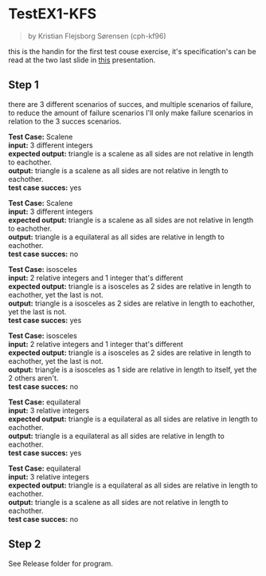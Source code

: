 # TestEX1-KFS
>by Kristian Flejsborg Sørensen (cph-kf96)

this is the handin for the first test couse exercise, it's specification's can be read at the two last slide in [this](https://github.com/datsoftlyngby/soft2018spring-test-teaching-material/blob/master/slides/IntroductionTest.pdf) presentation.

## Step 1

there are 3 different scenarios of succes, and multiple scenarios of failure, to reduce the amount of failure scenarios I'll only make failure scenarios in relation to the 3 succes scenarios.

**Test Case:** Scalene   
**input:** 3 different integers   
**expected output:** triangle is a scalene as all sides are not relative in length to eachother.   
**output:** triangle is a scalene as all sides are not relative in length to eachother.   
**test case succes:** yes   

**Test Case:** Scalene   
**input:** 3 different integers   
**expected output:** triangle is a scalene as all sides are not relative in length to eachother.   
**output:** triangle is a equilateral as all sides are relative in length to eachother.   
**test case succes:** no   

**Test Case:** isosceles   
**input:** 2 relative integers and 1 integer that's different   
**expected output:** triangle is a isosceles as 2 sides are relative in length to eachother, yet the last is not.   
**output:** triangle is a isosceles as 2 sides are relative in length to eachother, yet the last is not.   
**test case succes:** yes   

**Test Case:** isosceles   
**input:** 2 relative integers and 1 integer that's different   
**expected output:** triangle is a isosceles as 2 sides are relative in length to eachother, yet the last is not.   
**output:** triangle is a isosceles as 1 side are relative in length to itself, yet the 2 others aren't.   
**test case succes:** no

**Test Case:** equilateral   
**input:** 3 relative integers   
**expected output:** triangle is a equilateral as all sides are relative in length to eachother.   
**output:** triangle is a equilateral as all sides are relative in length to eachother.   
**test case succes:** yes   

**Test Case:** equilateral   
**input:** 3 relative integers   
**expected output:** triangle is a equilateral as all sides are relative in length to eachother.   
**output:** triangle is a scalene as all sides are not relative in length to eachother.   
**test case succes:** no   

## Step 2

See Release folder for program.

